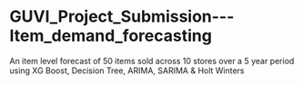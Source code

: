 # GUVI_Project_Submission---Item_demand_forecasting
An item level forecast of 50 items sold across 10 stores over a 5 year period using XG Boost, Decision Tree, ARIMA, SARIMA &amp; Holt Winters
